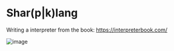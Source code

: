 # Shar(p|k)lang

Writing a interpreter from the book: https://interpreterbook.com/

![image](https://github.com/Hortlund/Shar-p-lang/assets/29903032/df421de1-fbb3-42f1-89eb-fc620f1c8d57)
